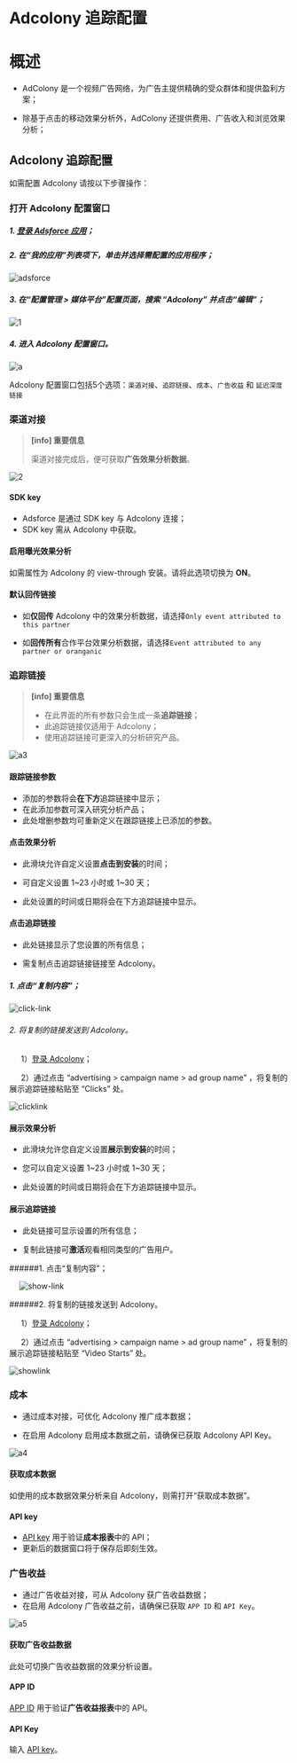 # **Adcolony 追踪配置**

# 概述

* AdColony 是一个视频广告网络，为广告主提供精确的受众群体和提供盈利方案；

* 除基于点击的移动效果分析外，AdColony 还提供费用、广告收入和浏览效果分析；

## Adcolony 追踪配置

  如需配置 Adcolony 请按以下步骤操作：

### 打开 Adcolony 配置窗口

##### 1. [登录 Adsforce 应用](<https://demo-portal.adsforce.io/login>)；

##### 2. 在“我的应用”列表项下，单击并选择需配置的应用程序；

![adsforce](adsforce.png)

##### 3. 在“配置管理 > 媒体平台”配置页面，搜索 “Adcolony” 并点击“编辑”；    

![1](1.png)

##### 4. 进入 **Adcolony** 配置窗口。

![a](a.png)

Adcolony 配置窗口包括5个选项：`渠道对接`、`追踪链接`、`成本`、`广告收益` 和 `延迟深度链接`

### 渠道对接

> **[info] 重要信息**
>
> 渠道对接完成后，便可获取**广告效果分析数据**。

![2](2.png)

#### SDK key

* Adsforce 是通过 SDK key 与 Adcolony 连接；
* SDK key 需从 Adcolony 中获取。

#### 启用曝光效果分析

如需属性为 Adcolony 的 view-through 安装。请将此选项切换为 **ON**。

#### 默认回传链接

* 如**仅回传** Adcolony 中的效果分析数据，请选择`Only event attributed to this partner`

* 如**回传所有**合作平台效果分析数据，请选择`Event attributed to any partner or oranganic`

### 追踪链接

> **[info] 重要信息**
>
> * 在此界面的所有参数只会生成一条**追踪链接**；
> * 此追踪链接仅适用于 Adcolony；
> * 使用追踪链接可更深入的分析研究产品。

![a3](a3.png)

#### 跟踪链接参数

* 添加的参数将会**在下方**追踪链接中显示；
* 在此添加参数可深入研究分析产品；
* 此处增删参数均可重新定义在跟踪链接上已添加的参数。

#### 点击效果分析

* 此滑块允许自定义设置**点击到安装**的时间；

* 可自定义设置 1~23 小时或 1~30 天；

* 此处设置的时间或日期将会在下方追踪链接中显示。

#### 点击追踪链接

* 此处链接显示了您设置的所有信息；

* 需复制点击追踪链接链接至 Adcolony。

##### 1. 点击“复制内容”；

![click-link](click-link.png)

###### 2. 将复制的链接发送到 Adcolony。

&ensp;&ensp;&ensp;1）[登录 Adcolony](https://clients.adcolony.com/login)；

&ensp;&ensp;&ensp;2）通过点击 “advertising > campaign name > ad group name” ，将复制的展示追踪链接粘贴至 “Clicks” 处。

![clicklink](clicklink.png)

#### 展示效果分析

* 此滑块允许您自定义设置**展示到安装**的时间；

* 您可以自定义设置 1~23 小时或 1~30 天；

* 此处设置的时间或日期将会在下方追踪链接中显示。

#### 展示追踪链接

* 此处链接可显示设置的所有信息；

* 复制此链接可**激活**观看相同类型的广告用户。          

######1. 点击“复制内容”；

&ensp; &ensp;![show-link](show-link.png)

######2. 将复制的链接发送到 Adcolony。

&ensp;&ensp;&ensp;1）[登录 Adcolony](https://clients.adcolony.com/login)；

&ensp;&ensp;&ensp;2）通过点击 “advertising > campaign name > ad group name” ，将复制的展示追踪链接粘贴至 “Video Starts” 处。

![showlink](showlink.png)  

### 成本

* 通过成本对接，可优化 Adcolony 推广成本数据；

* 在启用 Adcolony 启用成本数据之前，请确保已获取 Adcolony API Key。

![a4](a4.png)

#### 获取成本数据

如使用的成本数据效果分析来自 Adcolony，则需打开“获取成本数据”。

#### API key

* [API key](api-key/README.md) 用于验证**成本报表**中的 API；
* 更新后的数据窗口将于保存后即刻生效。

### 广告收益

* 通过广告收益对接，可从 Adcolony 获广告收益数据；
* 在启用 Adcolony 广告收益之前，请确保已获取 `APP ID` 和 `API Key`。

![a5](a5.png)

#### 获取广告收益数据

此处可切换广告收益数据的效果分析设置。

#### APP ID

[APP ID](app_id/README.md) 用于验证**广告收益报表**中的 API。

#### API Key

输入 [API key](api-key/README.md)。

